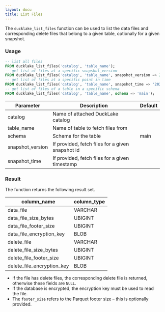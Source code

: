 ```yaml
---
layout: docu
title: List Files
---
```


The `ducklake_list_files` function can be used to list the data files and corresponding delete files that belong to a given table, optionally for a given snapshot.

### Usage

```sql
-- list all files
FROM ducklake_list_files('catalog', 'table_name');
-- get list of files at a specific snapshot_version
FROM ducklake_list_files('catalog', 'table_name', snapshot_version => 2);
-- get list of files at a specific point in time
FROM ducklake_list_files('catalog', 'table_name', snapshot_time => '2025-06-16 15:24:30');
-- get list of files of a table in a specific schema
FROM ducklake_list_files('catalog', 'table_name', schema => 'main');
```

|    Parameter     |                   Description                    | Default |
|------------------|--------------------------------------------------|---------|
| catalog          | Name of attached DuckLake catalog                |         |
| table_name       | Name of table to fetch files from                |         |
| schema           | Schema for the table                             | main    |
| snapshot_version | If provided, fetch files for a given snapshot id |         |
| snapshot_time    | If provided, fetch files for a given timestamp   |         |

### Result

The function returns the following result set.

|        column_name         | column_type |
|----------------------------|-------------|
| data_file                  | VARCHAR     |
| data_file_size_bytes       | UBIGINT     |
| data_file_footer_size      | UBIGINT     |
| data_file_encryption_key   | BLOB        |
| delete_file                | VARCHAR     |
| delete_file_size_bytes     | UBIGINT     |
| delete_file_footer_size    | UBIGINT     |
| delete_file_encryption_key | BLOB        |


* If the file has delete files, the corresponding delete file is returned, otherwise these fields are `NULL`.
* If the database is encrypted, the encryption key must be used to read the file.
* The `footer_size` refers to the Parquet footer size – this is optionally provided.
